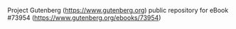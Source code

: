 Project Gutenberg (https://www.gutenberg.org) public repository for
eBook #73954 (https://www.gutenberg.org/ebooks/73954)
